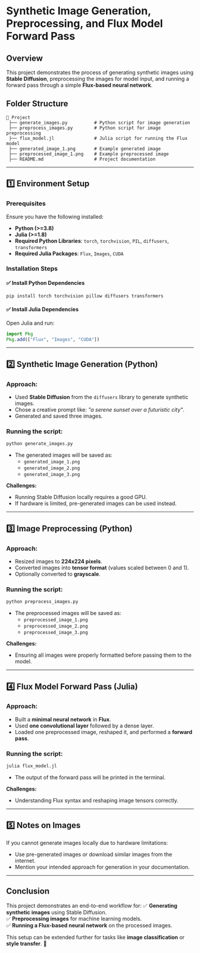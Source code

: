 # Synthetic Image Generation, Preprocessing, and Flux Model Forward Pass

## Overview
This project demonstrates the process of generating synthetic images using **Stable Diffusion**, preprocessing the images for model input, and running a forward pass through a simple **Flux-based neural network**.

## Folder Structure
```
📂 Project
 ├── generate_images.py          # Python script for image generation
 ├── preprocess_images.py        # Python script for image preprocessing
 ├── flux_model.jl               # Julia script for running the Flux model
 ├── generated_image_1.png       # Example generated image
 ├── preprocessed_image_1.png    # Example preprocessed image
 ├── README.md                   # Project documentation
```

---

## **1️⃣ Environment Setup**
### **Prerequisites**
Ensure you have the following installed:
- **Python (>=3.8)**
- **Julia (>=1.8)**
- **Required Python Libraries**: `torch`, `torchvision`, `PIL`, `diffusers`, `transformers`
- **Required Julia Packages**: `Flux`, `Images`, `CUDA`

### **Installation Steps**
#### ✅ **Install Python Dependencies**
```sh
pip install torch torchvision pillow diffusers transformers
```
#### ✅ **Install Julia Dependencies**
Open Julia and run:
```julia
import Pkg
Pkg.add(["Flux", "Images", "CUDA"])
```

---

## **2️⃣ Synthetic Image Generation (Python)**
### **Approach:**
- Used **Stable Diffusion** from the `diffusers` library to generate synthetic images.
- Chose a creative prompt like: *"a serene sunset over a futuristic city"*.
- Generated and saved three images.

### **Running the script:**
```sh
python generate_images.py
```
- The generated images will be saved as:
  - `generated_image_1.png`
  - `generated_image_2.png`
  - `generated_image_3.png`

**Challenges:**
- Running Stable Diffusion locally requires a good GPU.
- If hardware is limited, pre-generated images can be used instead.

---

## **3️⃣ Image Preprocessing (Python)**
### **Approach:**
- Resized images to **224x224 pixels**.
- Converted images into **tensor format** (values scaled between 0 and 1).
- Optionally converted to **grayscale**.

### **Running the script:**
```sh
python preprocess_images.py
```
- The preprocessed images will be saved as:
  - `preprocessed_image_1.png`
  - `preprocessed_image_2.png`
  - `preprocessed_image_3.png`

**Challenges:**
- Ensuring all images were properly formatted before passing them to the model.

---

## **4️⃣ Flux Model Forward Pass (Julia)**
### **Approach:**
- Built a **minimal neural network** in **Flux**.
- Used **one convolutional layer** followed by a dense layer.
- Loaded one preprocessed image, reshaped it, and performed a **forward pass**.

### **Running the script:**
```sh
julia flux_model.jl
```
- The output of the forward pass will be printed in the terminal.

**Challenges:**
- Understanding Flux syntax and reshaping image tensors correctly.

---

## **5️⃣ Notes on Images**
If you cannot generate images locally due to hardware limitations:
- Use pre-generated images or download similar images from the internet.
- Mention your intended approach for generation in your documentation.

---

## **Conclusion**
This project demonstrates an end-to-end workflow for:
✅ **Generating synthetic images** using Stable Diffusion.  
✅ **Preprocessing images** for machine learning models.  
✅ **Running a Flux-based neural network** on the processed images.  

This setup can be extended further for tasks like **image classification** or **style transfer**. 🚀



